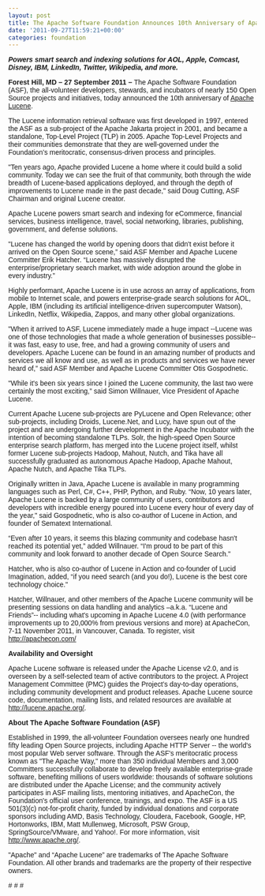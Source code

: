 ```yaml
---
layout: post
title: The Apache Software Foundation Announces 10th Anniversary of Apache Lucene
date: '2011-09-27T11:59:21+00:00'
categories: foundation
---
```

<p style="margin-bottom: 0in; "><i><b><font face="arial, helvetica, sans-serif">Powers
smart search and indexing solutions for AOL, Apple, Comcast, Disney,
IBM, LinkedIn, Twitter, Wikipedia, and more.</font></b></i></p> 
  <p style="margin-bottom: 0in; "><font face="arial, helvetica, sans-serif"><b>Forest
Hill, MD – 27 September 2011 –</b>
The Apache Software Foundation (ASF),  the all-volunteer developers,
stewards, and incubators of nearly 150 Open Source projects and
initiatives, today announced the 10th anniversary of <a href="http://lucene.apache.org">Apache Lucene</a>.</font></p> 
  <p style="margin-bottom: 0in; "><font face="arial, helvetica, sans-serif">The
Lucene information retrieval software was first developed in 1997,
entered the ASF as a sub-project of the Apache Jakarta project in
2001, and became a standalone, Top-Level Project (TLP) in 2005.
Apache Top-Level Projects and their communities demonstrate that they
are well-governed under the Foundation’s meritocratic,
consensus-driven process and principles.</font></p> 
  <p style="margin-bottom: 0in; "><font face="arial, helvetica, sans-serif">&quot;Ten
years ago, Apache provided Lucene a home where it could build a solid
community. Today we can see the fruit of that community, both through
the wide breadth of Lucene-based applications deployed, and through
the depth of improvements to Lucene made in the past decade,&quot;
said Doug Cutting, ASF Chairman and original Lucene creator.</font></p> 
  <p style="margin-bottom: 0in; "><font face="arial, helvetica, sans-serif">Apache
Lucene powers smart search and indexing for eCommerce, financial
services, business intelligence, travel, social networking,
libraries, publishing, government, and defense solutions.  </font></p> 
  <p style="margin-bottom: 0in; "><font face="arial, helvetica, sans-serif">&quot;Lucene
has changed the world by opening doors that didn't exist before it
arrived on the Open Source scene,” said ASF Member and Apache
Lucene Committer Erik Hatcher. “Lucene has massively disrupted the
enterprise/proprietary search market, with wide adoption around the
globe in every industry.”</font></p> 
  <p style="margin-bottom: 0in; "><font face="arial, helvetica, sans-serif">Highly
performant, Apache Lucene is in use across an array of applications,
from mobile to Internet scale, and powers enterprise-grade search
solutions for AOL, Apple, IBM (including its artificial
intelligence-driven supercomputer Watson), LinkedIn, Netflix,
Wikipedia, Zappos, and many other global organizations.</font></p> 
  <p style="margin-bottom: 0in; "><font face="arial, helvetica, sans-serif">&quot;When
it arrived to ASF, Lucene immediately made a huge impact --Lucene was
one of those technologies that made a whole generation of businesses
possible-- it was fast, easy to use, free, and had a growing
community of users and developers. Apache Lucene can be found in an
amazing number of products and services we all know and use, as well
as in products and services we have never heard of,” said ASF
Member and Apache Lucene Committer Otis Gospodnetic.  </font></p> 
  <p style="margin-bottom: 0in; "><font face="arial, helvetica, sans-serif">&quot;While
it's been six years since I joined the Lucene community, the last two
were certainly the most exciting,” said Simon Willnauer, Vice
President of Apache Lucene.  </font></p> 
  <p style="margin-bottom: 0in; "><font face="arial, helvetica, sans-serif">Current
Apache Lucene sub-projects are PyLucene and Open Relevance; other
sub-projects, including Droids, Lucene.Net, and Lucy, have spun out
of the project and are undergoing further development in the Apache
Incubator with the intention of becoming standalone TLPs. Solr, the
high-speed Open Source enterprise search platform, has merged into
the Lucene project itself, whilst former Lucene sub-projects Hadoop,
Mahout, Nutch, and Tika have all successfully graduated as autonomous
Apache Hadoop, Apache Mahout, Apache Nutch, and Apache Tika TLPs.</font></p> 
  <p style="margin-bottom: 0in; "><font face="arial, helvetica, sans-serif">Originally
written in Java, Apache Lucene is available in many programming
languages such as Perl, C#, C++, PHP, Python, and Ruby. “Now, 10
years later, Apache Lucene is backed by a large community of users,
contributors and developers with incredible energy poured into Lucene
every hour of every day of the year,&quot; said Gospodnetic, who is
also co-author of Lucene in Action, and founder of Sematext
International.  </font></p> 
  <p style="margin-bottom: 0in; "><font face="arial, helvetica, sans-serif">“Even
after 10 years, it seems this blazing community and codebase hasn't
reached its potential yet,” added Willnauer. “I'm proud to be
part of this community and look forward to another decade of Open
Source Search.&quot;</font></p> 
  <p style="margin-bottom: 0in; "><font face="arial, helvetica, sans-serif">Hatcher,
who is also co-author of Lucene in Action and co-founder of Lucid
Imagination, added, “if you need search (and you do!), Lucene is
the best core technology choice.&quot;</font></p> 
  <p style="margin-bottom: 0in; "><font face="arial, helvetica, sans-serif">Hatcher,
Willnauer, and other members of the Apache Lucene community will be
presenting sessions on data handling and analytics –a.k.a. “Lucene
and Friends”-- including what's upcoming in Apache Lucene 4.0 (with
performance improvements up to 20,000% from previous versions and
more) at ApacheCon, 7-11 November 2011, in Vancouver, Canada.  To
register, visit <a href="http://apachecon.com/">http://apachecon.com/</a></font></p> 
  <p style="margin-bottom: 0in; "><b><font face="arial, helvetica, sans-serif">Availability
and Oversight<br /></font></b> </p> 
  <p><font face="arial, helvetica, sans-serif">Apache
Lucene software is released under the Apache License v2.0, and is
overseen by a self-selected team of active contributors to the
project. A Project Management Committee (PMC) guides the Project’s
day-to-day operations, including community development and product
releases. Apache Lucene source code, documentation, mailing lists,
and related resources are available at <a href="http://lucene.apache.org/">http://lucene.apache.org/</a>.<br /></font></p> 
  <p><b><font face="arial, helvetica, sans-serif">About The Apache Software Foundation (ASF)</font></b> </p> 
  <p><font face="arial, helvetica, sans-serif">Established
in 1999, the all-volunteer Foundation oversees nearly one hundred
fifty leading Open Source projects, including Apache HTTP Server --
the world's most popular Web server software. Through the ASF's
meritocratic process known as &quot;The Apache Way,&quot; more than
350 individual Members and 3,000 Committers successfully collaborate
to develop freely available enterprise-grade software, benefiting
millions of users worldwide: thousands of software solutions are
distributed under the Apache License; and the community actively
participates in ASF mailing lists, mentoring initiatives, and
ApacheCon, the Foundation's official user conference, trainings, and
expo. The ASF is a US 501(3)(c) not-for-profit charity, funded by
individual donations and corporate sponsors including AMD, Basis
Technology, Cloudera, Facebook, Google, HP, Hortonworks, IBM, Matt
Mullenweg, Microsoft, PSW Group, SpringSource/VMware, and Yahoo!. For
more information, visit <a href="http://www.apache.org/">http://www.apache.org/</a>.</font></p> 
  <p> </p> 
  <p style="margin-bottom: 0in; "><font face="arial, helvetica, sans-serif">&quot;Apache&quot;
and “Apache Lucene” are trademarks of The Apache Software
Foundation. All other brands and trademarks are the property of their
respective owners.</font></p> 
  <p style="margin-bottom: 0.14in; "><font face="arial, helvetica, sans-serif">#
#</font><font face="Arial Narrow, sans-serif"> #</font> </p>
